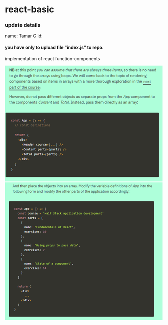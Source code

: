 # react-basic

### update details

name:  Tamar G
id:

#### you have only to upload file "index.js" to repo.
  
  
implementation of react function-components

![Image](https://github.com/hayashan-fullstack/exe-2-react-basic-and-components/blob/master/img1.png)
![Image](https://github.com/hayashan-fullstack/exe-2-react-basic-and-components/blob/master/img2.png)
